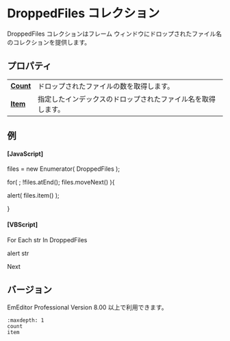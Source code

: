 # DroppedFiles コレクション

DroppedFiles コレクションはフレーム ウィンドウにドロップされたファイル名のコレクションを提供します。

## プロパティ

|     |     |
| --- | --- |
| **[Count](count)** | ドロップされたファイルの数を取得します。 |
| **[Item](item)** | 指定したインデックスのドロップされたファイル名を取得します。 |

## 例

#### \[JavaScript\]

files = new Enumerator( DroppedFiles );

for( ; !files.atEnd(); files.moveNext() ){

alert( files.item() );

}

#### \[VBScript\]

For Each str In DroppedFiles

alert str

Next

## バージョン

EmEditor Professional Version 8.00 以上で利用できます。


```{toctree}
:maxdepth: 1
count
item
```
